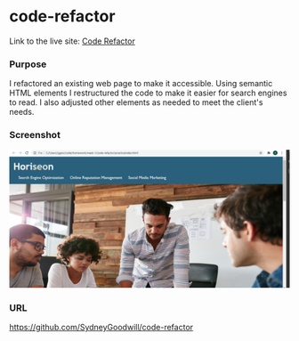 # code-refactor

Link to the live site:  [Code Refactor](https://sydneygoodwill.github.io/code-refactor/)

### Purpose

I refactored an existing web page to make it accessible. Using semantic HTML elements I restructured the code to make it easier for search engines to read. I also adjusted other elements as needed to meet the client's needs.

### Screenshot

![screenshot](./assets/images/HW1screenshot.png)

### URL

https://github.com/SydneyGoodwill/code-refactor
